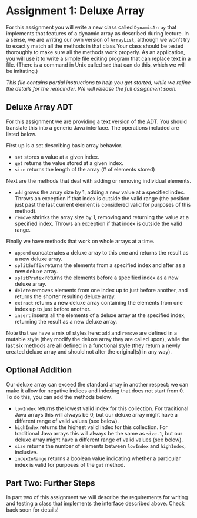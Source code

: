 # Assignment 1: Deluxe Array

For this assignment you will write a new class called `DynamicArray` that implements that features of a dynamic array as described during lecture.  In a sense, we are writing our own version of `ArrayList`, although we won't try to exactly match all the methods in that class.Your class should be tested thoroughly to make sure all the methods work properly.  As an application, you will use it to write a simple file editing program that can replace text in a file.  (There is a command in Unix called `sed` that can do this, which we will be imitating.)

*This file contains partial instructions to help you get started, while we refine the details for the remainder.  We will release the full assignment soon.*

## Deluxe Array ADT

For this assignment we are providing a text version of the ADT.  You should translate this into a generic Java interface.  The operations included are listed below.

First up is a set describing basic array behavior.
* `set` stores a value at a given index.
* `get` returns the value stored at a given index.
* `size` returns the length of the array (# of elements stored)

Next are the methods that deal with adding or removing individual elements.
* `add` grows the array size by 1, adding a new value at a specified index.  Throws an exception if that index is outside the valid range (the position just past the last current element is considered valid for purposes of this method).
* `remove` shrinks the array size by 1, removing and returning the value at a specified index.  Throws an exception if that index is outside the valid range.

Finally we have methods that work on whole arrays at a time.
* `append` concatenates a deluxe array to this one and returns the result as a new deluxe array.
* `splitSuffix` returns the elements from a specified index and after as a new deluxe array.
* `splitPrefix` returns the elements before a specified index as a new deluxe array.
* `delete` removes elements from one index up to just before another, and returns the shorter resulting deluxe array.
* `extract` returns a new deluxe array containing the elements from one index up to just before another.
* `insert` inserts all the elements of a deluxe array at the specified index, returning the result as a new deluxe array.

Note that we have a mix of styles here:  `add` and `remove` are defined in a mutable style (they modify the deluxe array they are called upon), while the last six methods are all defined in a functional style (they return a newly created deluxe array and should not alter the original(s) in any way).

## Optional Addition

Our deluxe array can exceed the standard array in another respect:  we can make it allow for negative indices and indexing that does not start from 0.  To do this, you can add the methods below.

* `lowIndex` returns the lowest valid index for this collection.  For traditional Java arrays this will always be 0, but our deluxe array might have a different range of valid values (see below).
* `highIndex` returns the highest valid index for this collection.  For traditional Java arrays this will always be the same as `size-1`, but our deluxe array might have a different range of valid values (see below).
* `size` returns the number of elements between `lowIndex` and `highIndex`, inclusive.
* `indexInRange` returns a boolean value indicating whether a particular index is valid for purposes of the `get` method.

## Part Two:  Further Steps

In part two of this assignment we will describe the requirements for writing and testing a class that implements the interface described above.  Check back soon for details!
